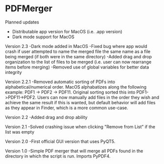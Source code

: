 # PDFMerger

Planned updates
- Distributable app version for MacOS (i.e. .app version)
- Dark mode support for MacOS

Version 2.3
-Dark mode added in MacOS
-Fixed bug where app would crash if user attempted to name the merged file the same name as a file being merged (if both were in the same directory)
-Added drag and drop organization to the list of files to be merged (i.e. user can now rearrange items before merging)
-Removed use of global variables for better data integrity

Version 2.2.1
-Removed automatic sorting of PDFs into alphabetical/numerical order. MacOS alphabatizes along the following example: PDF1 -> PDF2 -> PDF11. Original sorting sorted this into PDF1->PDF11->PDF2. Users can now manually add files in the order they wish and achieve the same result if this is wanted, but default behavior will add files as they appear in Finder, which is a more common use-case.

Version 2.2
-Added drag and drop ability 

Version 2.1
-Solved crashing issue when clicking "Remove from List" if the list was empty

Version 2.0
-First official GUI version that uses PyQT5. 

Version 1.0
-Simple PDF merger that will merge all PDFs found in the directory in which the script is run. Imports PyPDF4.
